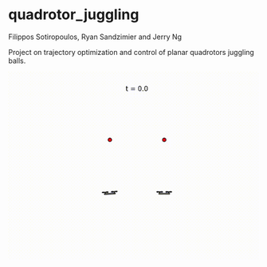 # quadrotor_juggling
Filippos Sotiropoulos, Ryan Sandzimier and Jerry Ng

Project on trajectory optimization and control of planar quadrotors juggling balls.

![](animation.gif)
